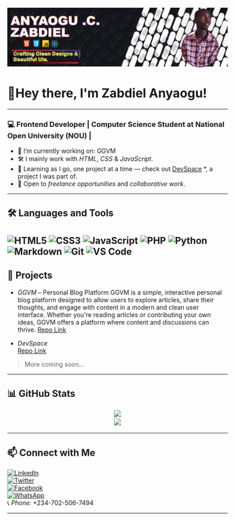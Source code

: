 <p align="center">
  <img src="./banner.png" alt="Banner" />
</p>

# 👋Hey there, I'm Zabdiel Anyaogu!

---

### 💻 Frontend Developer | Computer Science Student at National Open University (NOU) |

- 🔭 I’m currently working on: GGVM
- 🛠️ I mainly work with *HTML*, *CSS* & *JavaScript*.
- 🌱 Learning as I go, one project at a time — check out [DevSpace](http://www.devspace.ct.ws)
*, a project I was part of.
- 🤝 Open to *freelance opportunities* and *collaborative work*.
---


## 🛠 Languages and Tools

![HTML5](https://img.shields.io/badge/-HTML5-E34F26?style=flat&logo=html5&logoColor=white)
![CSS3](https://img.shields.io/badge/-CSS3-1572B6?style=flat&logo=css3&logoColor=white)
![JavaScript](https://img.shields.io/badge/-JavaScript-F7DF1E?style=flat&logo=javascript&logoColor=black)
![PHP](https://img.shields.io/badge/-PHP-4F5B93?style=flat&logo=php&logoColor=white)
![Python](https://img.shields.io/badge/-Python-3776AB?style=flat&logo=python&logoColor=white)
![Markdown](https://img.shields.io/badge/-Markdown-000000?style=flat&logo=markdown&logoColor=white)
![Git](https://img.shields.io/badge/-Git-F05032?style=flat&logo=git&logoColor=white)
![VS Code](https://img.shields.io/badge/-VSCode-007ACC?style=flat&logo=visual-studio-code&logoColor=white)
---

## 🚀 Projects

- *GGVM* – Personal Blog Platform
GGVM is a simple, interactive personal blog platform designed to allow users to explore articles, share their thoughts, and engage with content in a modern and clean user interface. Whether you're reading articles or contributing your own ideas, GGVM offers a platform where content and discussions can thrive.
  [Repo Link](https://fwesh001.github.io/GGVM/)

- *DevSpace*   
  [Repo Link](http://www.devspace.ct.ws)

> More coming soon...

---

## 📊 GitHub Stats

<p align="center">
  <img src="https://github-readme-stats.vercel.app/api?username=Fwesh001&show_icons=true&theme=tokyonight" />
  <br/>
  <img src="https://github-readme-stats.vercel.app/api/top-langs/?username=Fwesh001&layout=compact&theme=tokyonight" />
</p>

---

## 📫 Connect with Me

[![LinkedIn](https://img.shields.io/badge/LinkedIn-blue?style=flat&logo=linkedin)](https://linkedin.com/in/zabdielanyaogu)  
[![Twitter](https://img.shields.io/badge/Twitter-1DA1F2?style=flat&logo=twitter&logoColor=white)](https://twitter.com/zabdiel_dev)  
[![Facebook](https://img.shields.io/badge/Facebook-1877F2?style=flat&logo=facebook&logoColor=white)](https://facebook.com/your-facebook-username)  
[![WhatsApp](https://img.shields.io/badge/WhatsApp-25D366?style=flat&logo=whatsapp&logoColor=white)](https://wa.me/2347025067494)  
📞 *Phone:* +234-702-506-7494

---


